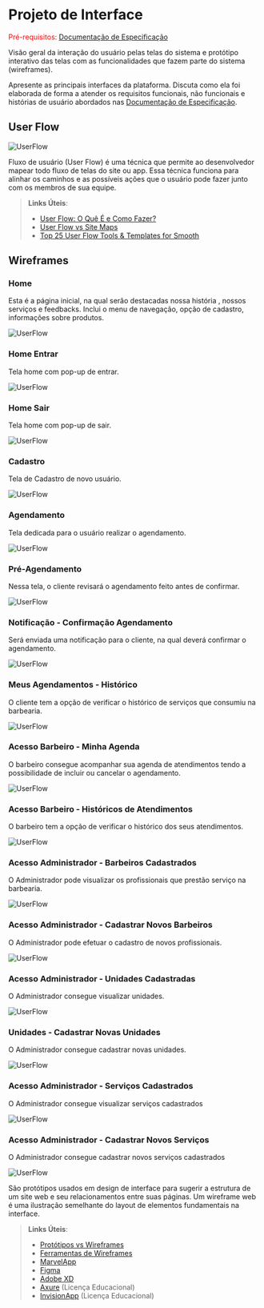 
# Projeto de Interface

<span style="color:red">Pré-requisitos: <a href="2-Especificação do Projeto.md"> Documentação de Especificação</a></span>

Visão geral da interação do usuário pelas telas do sistema e protótipo interativo das telas com as funcionalidades que fazem parte do sistema (wireframes).

 Apresente as principais interfaces da plataforma. Discuta como ela foi elaborada de forma a atender os requisitos funcionais, não funcionais e histórias de usuário abordados nas <a href="2-Especificação do Projeto.md"> Documentação de Especificação</a>.

## User Flow

![UserFlow](img/USERFLOW_BARBER_APP.jpg)

Fluxo de usuário (User Flow) é uma técnica que permite ao desenvolvedor mapear todo fluxo de telas do site ou app. Essa técnica funciona para alinhar os caminhos e as possíveis ações que o usuário pode fazer junto com os membros de sua equipe.

> **Links Úteis**:
> - [User Flow: O Quê É e Como Fazer?](https://medium.com/7bits/fluxo-de-usu%C3%A1rio-user-flow-o-que-%C3%A9-como-fazer-79d965872534)
> - [User Flow vs Site Maps](http://designr.com.br/sitemap-e-user-flow-quais-as-diferencas-e-quando-usar-cada-um/)
> - [Top 25 User Flow Tools & Templates for Smooth](https://www.mockplus.com/blog/post/user-flow-tools)


## Wireframes

### Home
Esta é a página inicial, na qual serão destacadas nossa história , nossos serviços e feedbacks. Inclui o menu de navegação, opção de cadastro, informações sobre produtos.

![UserFlow](img/HOMEPAGE.jpg)

### Home Entrar
Tela home com pop-up de entrar.

![UserFlow](img/HOMEPAGE_ENTRAR.jpg)

### Home Sair
Tela home com pop-up de sair.

![UserFlow](img/HOMEPAGE_SAIR.jpg)

### Cadastro
Tela de Cadastro de novo usuário.

![UserFlow](img/CADASTRO_USUARIO_CLIENTE.jpg)

### Agendamento 
Tela dedicada para o usuário realizar o agendamento. 

![UserFlow](img/CLIENTE_AGENDAR.jpg)

### Pré-Agendamento 
Nessa tela, o cliente revisará o agendamento feito antes de confirmar. 

![UserFlow](img/CLIENTE_PREAGENDAMENTO.jpg)

### Notificação - Confirmação Agendamento
Será enviada uma notificação para o cliente, na qual deverá confirmar o agendamento. 

![UserFlow](img/CLIENTE_NOTIFICACAO_AGENDAMENTO.jpg)

### Meus Agendamentos - Histórico
O cliente tem a opção de verificar o histórico de serviços que consumiu na barbearia. 

![UserFlow](img/CLIENTE_MEUS_ATENDIMENTOS.jpg)


### Acesso Barbeiro - Minha Agenda
O barbeiro consegue acompanhar sua agenda de atendimentos tendo a possibilidade de incluir ou cancelar o agendamento.

![UserFlow](img/BARBEIRO_AGENDA.jpg)


### Acesso Barbeiro - Históricos de Atendimentos
O barbeiro tem a opção de verificar o histórico dos seus atendimentos.

![UserFlow](img/BARBEIRO_HIST_ATENDIMENTOS.jpg)

### Acesso Administrador - Barbeiros Cadastrados
O Administrador pode visualizar os profissionais que prestão serviço na barbearia.

![UserFlow](img/ADM_BARBEIRO.jpg)

### Acesso Administrador - Cadastrar Novos Barbeiros
O Administrador pode efetuar o cadastro de novos profissionais.

![UserFlow](img/ADM_BARBEIRO_CADASTRO.jpg)

### Acesso Administrador - Unidades Cadastradas
O Administrador consegue visualizar unidades.

![UserFlow](img/ADM_UNIDADE.jpg)

### Unidades - Cadastrar Novas Unidades
O Administrador consegue cadastrar novas unidades.

![UserFlow](img/ADM_UNIDADE_CADASTRO.jpg)

### Acesso Administrador - Serviços Cadastrados
O Administrador consegue visualizar serviços cadastrados

![UserFlow](img/ADM_SERVICO.jpg)

### Acesso Administrador - Cadastrar Novos Serviços
O Administrador consegue cadastrar novos serviços cadastrados

![UserFlow](img/ADM_SERVICO_CADASTRO.jpg)


São protótipos usados em design de interface para sugerir a estrutura de um site web e seu relacionamentos entre suas páginas. Um wireframe web é uma ilustração semelhante do layout de elementos fundamentais na interface.
 
> **Links Úteis**:
> - [Protótipos vs Wireframes](https://www.nngroup.com/videos/prototypes-vs-wireframes-ux-projects/)
> - [Ferramentas de Wireframes](https://rockcontent.com/blog/wireframes/)
> - [MarvelApp](https://marvelapp.com/developers/documentation/tutorials/)
> - [Figma](https://www.figma.com/)
> - [Adobe XD](https://www.adobe.com/br/products/xd.html#scroll)
> - [Axure](https://www.axure.com/edu) (Licença Educacional)
> - [InvisionApp](https://www.invisionapp.com/) (Licença Educacional)
